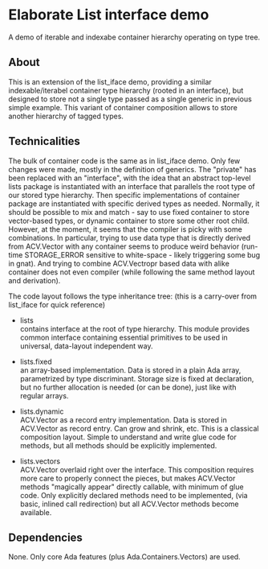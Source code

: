 # Elaborate List interface demo
A demo of iterable and indexabe container hierarchy operating on type tree.

## About
This is an extension of the list_iface demo, providing a similar indexable/iterabel container 
type hierarchy (rooted in an interface), but designed to store not a single type passed as 
a single generic in previous simple example. This variant of container composition allows 
to store another hierarchy of tagged types.


## Technicalities
The bulk of container code is the same as in list_iface demo. Only few changes were made, 
mostly in the definition of generics. The "private" has been replaced with an "interface", 
with the idea that an abstract top-level lists package is instantiated with an interface
that parallels the root type of our stored type hierarchy. Then specific implementations of
container package are instantiated with specific derived types as needed.  Normally, it 
should be possible to mix and match - say to use fixed container to store vector-based types,
or dynamic container to store some other root child. However, at the moment, it seems that 
the compiler is picky with some combinations. In particular, trying to use data type that 
is directly derived from ACV.Vector with any container seems to produce weird behavior 
(run-time STORAGE_ERROR sensitive to white-space - likely triggering some bug in gnat). 
And trying to combine ACV.Vectropr based data with alike container does not even compiler 
(while following the same method layout and derivation).

The code layout follows the type inheritance tree:
(this is a carry-over from list_iface for quick reference)
- lists     
  contains interface at the root of type hierarchy. 
  This module provides common interface containing essential primitives to be used in universal, 
  data-layout independent way.

- lists.fixed     
  an array-based implementation. Data is stored in a plain Ada array, parametrized by type discriminant. 
  Storage size is fixed at declaration, but no further allocation is needed (or can be done), 
  just like with regular arrays.

- lists.dynamic   
  ACV.Vector as a record entry implementation.
  Data is stored in ACV.Vector as record entry. Can grow and shrink, etc. 
  This is a classical composition layout. Simple to understand and write 
  glue code for methods, but all methods should be explicitly implemented.

- lists.vectors   
   ACV.Vector overlaid right over the interface.
   This composition requires more care to properly connect the pieces, but
   makes ACV.Vector methods "magically appear" directly callable, with minimum
   of glue code. Only explicitly declared methods need to be implemented,
   (via basic, inlined call redirection) but all ACV.Vector methods become available.


## Dependencies
None. Only core Ada features (plus Ada.Containers.Vectors) are used.



